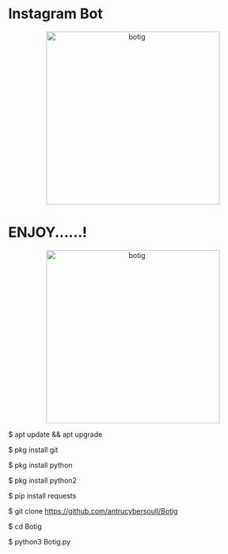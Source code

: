 # Instagram Bot

 <center><img width="350px" hight="190px"src="https://i.ibb.co/1XrFFQB/botig.jpg" alt="botig"></center> 
 
 # ENJOY......!
 
 
<center><img width="350px" hight="190px"src="https://i.ibb.co/nkmgKVJ/botig.jpg" alt="botig"></center> 


$ apt update && apt upgrade

$ pkg install git 

$ pkg install python

$ pkg install python2

$ pip install requests 

$ git clone https://github.com/antrucybersoull/Botig

$ cd Botig

$ python3 Botig.py
